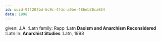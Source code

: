 ```yaml
---
id: uuid-9ff20fbd-6c9c-4fdc-a9be-486eb30ca654
date: 1998
---
```


given: J.A. :Latn
family: Rapp :Latn
**Daoism and Anarchism Reconsidered** :Latn
In: 
**Anarchist Studies** :Latn, 1998